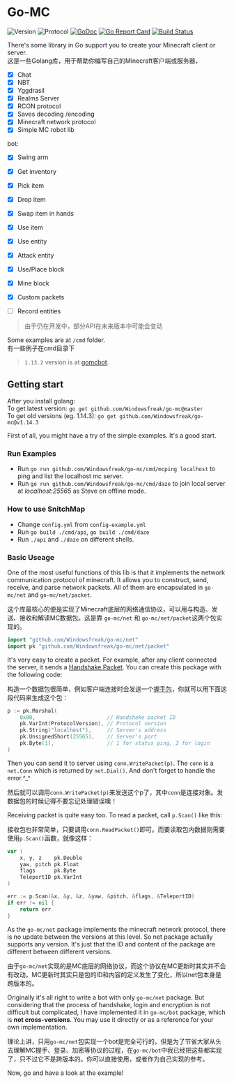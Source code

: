 # Go-MC
![Version](https://img.shields.io/badge/Minecraft-1.12.2-blue.svg)
![Protocol](https://img.shields.io/badge/Protocol-340-blue.svg)
[![GoDoc](https://godoc.org/github.com/Windowsfreak/go-mc?status.svg)](https://godoc.org/github.com/Windowsfreak/go-mc)
[![Go Report Card](https://goreportcard.com/badge/github.com/Windowsfreak/go-mc)](https://goreportcard.com/report/github.com/Windowsfreak/go-mc)
[![Build Status](https://travis-ci.org/Windowsfreak/snitchMap.svg?branch=master)](https://travis-ci.org/Windowsfreak/snitchMap)

There's some library in Go support you to create your Minecraft client or server.  
这是一些Golang库，用于帮助你编写自己的Minecraft客户端或服务器，
- [x] Chat
- [x] NBT
- [x] Yggdrasil
- [x] Realms Server
- [x] RCON protocol
- [x] Saves decoding /encoding
- [x] Minecraft network protocol
- [x] Simple MC robot lib

bot:  
- [x] Swing arm
- [x] Get inventory
- [x] Pick item
- [x] Drop item
- [x] Swap item in hands
- [x] Use item
- [x] Use entity
- [x] Attack entity
- [x] Use/Place block
- [x] Mine block
- [x] Custom packets
- [ ] Record entities


> 由于仍在开发中，部分API在未来版本中可能会变动

Some examples are at `/cmd` folder.  
有一些例子在cmd目录下

> `1.13.2` version is at [gomcbot](https://github.com/Tnze/gomcbot).

## Getting start
After you install golang:  
To get latest version: `go get github.com/Windowsfreak/go-mc@master`  
To get old versions (eg. 1.14.3): `go get github.com/Windowsfreak/go-mc@v1.14.3`

First of all, you might have a try of the simple examples. It's a good start.

### Run Examples

- Run `go run github.com/Windowsfreak/go-mc/cmd/mcping localhost` to ping and list the localhost mc server.  
- Run `go run github.com/Windowsfreak/go-mc/cmd/daze` to join local server at *localhost:25565* as Steve on offline mode.

### How to use SnitchMap

- Change `config.yml` from `config-example.yml`
- Run `go build ./cmd/api`, `go build ./cmd/daze`
- Run `./api` and `./daze` on different shells.

### Basic Useage

One of the most useful functions of this lib is that it implements the network communication protocol of minecraft. It allows you to construct, send, receive, and parse network packets. All of them are encapsulated in `go-mc/net` and `go-mc/net/packet`.

这个库最核心的便是实现了Minecraft底层的网络通信协议，可以用与构造、发送、接收和解读MC数据包。这是靠 `go-mc/net` 和 `go-mc/net/packet`这两个包实现的。

```go
import "github.com/Windowsfreak/go-mc/net"
import pk "github.com/Windowsfreak/go-mc/net/packet"
```

It's very easy to create a packet. For example, after any client connected the server, it sends a [Handshake Packet](https://wiki.vg/Protocol#Handshake). You can create this package with the following code:

构造一个数据包很简单，例如客户端连接时会发送一个[握手包](https://wiki.vg/Protocol#Handshake)，你就可以用下面这段代码来生成这个包：

```go
p := pk.Marshal(
    0x00,                       // Handshake packet ID
    pk.VarInt(ProtocolVersion), // Protocol version
    pk.String("localhost"),     // Server's address
    pk.UnsignedShort(25565),    // Server's port
    pk.Byte(1),                 // 1 for status ping, 2 for login
)
```

Then you can send it to server using `conn.WritePacket(p)`. The `conn` is a `net.Conn` which is returned by `net.Dial()`. And don't forget to handle the error.^_^

然后就可以调用`conn.WritePacket(p)`来发送这个p了，其中`conn`是连接对象。发数据包的时候记得不要忘记处理错误噢！

Receiving packet is quite easy too. To read a packet, call `p.Scan()` like this:

接收包也非常简单，只要调用`conn.ReadPacket()`即可。而要读取包内数据则需要使用`p.Scan()`函数，就像这样：

```go
var (
    x, y, z    pk.Double
    yaw, pitch pk.Float
    flags      pk.Byte
    TeleportID pk.VarInt
)

err := p.Scan(&x, &y, &z, &yaw, &pitch, &flags, &TeleportID)
if err != nil {
    return err
}
```

As the `go-mc/net` package implements the minecraft network protocol, there is no update between the versions at this level. So net package actually supports any version. It's just that the ID and content of the package are different between different versions.

由于`go-mc/net`实现的是MC底层的网络协议，而这个协议在MC更新时其实并不会有改动，MC更新时其实只是包的ID和内容的定义发生了变化，所以net包本身是跨版本的。

Originally it's all right to write a bot with only `go-mc/net` package. But considering that the process of handshake, login and encryption is not difficult but complicated, I have implemented it in `go-mc/bot` package, which is **not cross-versions**. You may use it directly or as a reference for your own implementation.

理论上讲，只用`go-mc/net`包实现一个bot是完全可行的，但是为了节省大家从头去理解MC握手、登录、加密等协议的过程，在`go-mc/bot`中我已经把这些都实现了，只不过它不是跨版本的。你可以直接使用，或者作为自己实现的参考。

Now, go and have a look at the example!
